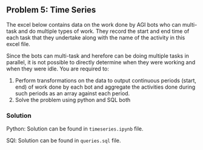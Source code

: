 ## Problem 5: Time Series

The excel below contains data on the work done by AGI bots who can multi-task and do multiple types of work. They record the start and end time of each task that they undertake along with the name of the activity in this excel file.

[
](https://s3-us-west-2.amazonaws.com/secure.notion-static.com/a5d30693-0a11-417a-a01c-078ea10bea91/Untitled.xlsx)

Since the bots can multi-task and herefore can be doing multiple tasks in parallel, it is not possible to directly determine when they were working and when they were idle. You are required to:

1. Perform transformations on the data to output continuous periods (start, end) of work done by each bot and aggregate the activities done during such periods as an array against each period.
2. Solve the problem using python and SQL both

### Solution

Python: Solution can be found in `timeseries.ipynb` file.

SQl: Solution can be found in `queries.sql` file.
